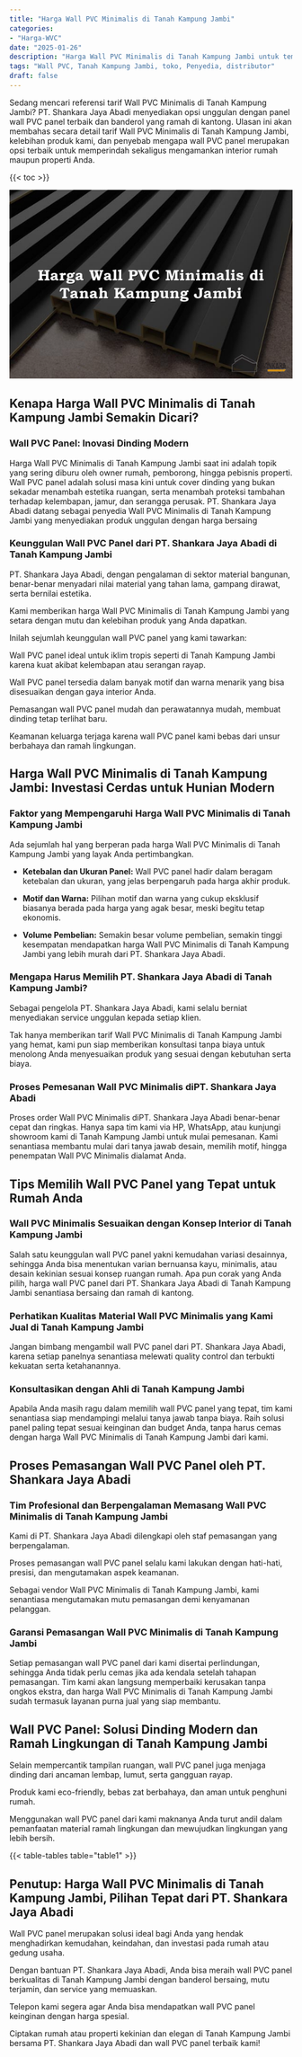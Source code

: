 ```yaml
---
title: "Harga Wall PVC Minimalis di Tanah Kampung Jambi"
categories: 
- "Harga-WVC"
date: "2025-01-26"
description: "Harga Wall PVC Minimalis di Tanah Kampung Jambi untuk tempat tinggal, perkantoran, serta toko. Produk unggulan, pilihan motif, pilihan warna elegan, beserta jasa instalasi dikerjakan oleh teknisi ahli dan garansi resmi!|Layanan penjualan Wall PVC Minimalis di Tanah Kampung Jambi bagi keperluan tempat tinggal, kantor, maupun gerai, beserta material terbaik dan pemasangan oleh tenaga ahli profesional dan garansi resmi.|Pilihan Wall PVC Minimalis di Tanah Kampung Jambi yang terpercaya untuk tempat tinggal, perkantoran, dan toko, bersama produk terbaik dan penempatan oleh teknisi profesional dan kepastian resmi.|Penjualan Wall PVC Minimalis di Tanah Kampung Jambi untuk hunian, perkantoran, dan gerai, dengan material unggulan dan pemasangan dikerjakan oleh teknisi profesional, disertai dengan jaminan resmi.}"
tags: "Wall PVC, Tanah Kampung Jambi, toko, Penyedia, distributor"
draft: false
---
```


Sedang mencari referensi tarif Wall PVC Minimalis di Tanah Kampung Jambi? PT. Shankara Jaya Abadi menyediakan opsi unggulan dengan panel wall PVC panel terbaik dan banderol yang ramah di kantong. Ulasan ini akan membahas secara detail tarif Wall PVC Minimalis di Tanah Kampung Jambi, kelebihan produk kami, dan penyebab mengapa wall PVC panel merupakan opsi terbaik untuk memperindah sekaligus mengamankan interior rumah maupun properti Anda.

{{< toc >}}

![Harga Wall PVC Minimalis di Tanah Kampung Jambi](/images/Harga-WVC/Harga-Wall-PVC-Minimalis-di-Tanah-Kampung-Jambi.png)


## Kenapa Harga Wall PVC Minimalis di Tanah Kampung Jambi Semakin Dicari?

### Wall PVC Panel: Inovasi Dinding Modern

Harga Wall PVC Minimalis di Tanah Kampung Jambi saat ini adalah topik yang sering diburu oleh owner rumah, pemborong, hingga pebisnis properti. Wall PVC panel adalah solusi masa kini untuk cover dinding yang bukan sekadar menambah estetika ruangan, serta menambah proteksi tambahan terhadap kelembapan, jamur, dan serangga perusak. PT. Shankara Jaya Abadi datang sebagai penyedia Wall PVC Minimalis di Tanah Kampung Jambi yang menyediakan produk unggulan dengan harga bersaing

### Keunggulan Wall PVC Panel dari PT. Shankara Jaya Abadi di Tanah Kampung Jambi

PT. Shankara Jaya Abadi, dengan pengalaman di sektor material bangunan, benar-benar menyadari nilai material yang tahan lama, gampang dirawat, serta bernilai estetika.

Kami memberikan harga Wall PVC Minimalis di Tanah Kampung Jambi yang setara dengan mutu dan kelebihan produk yang Anda dapatkan.

Inilah sejumlah keunggulan wall PVC panel yang kami tawarkan:

Wall PVC panel ideal untuk iklim tropis seperti di Tanah Kampung Jambi karena kuat akibat kelembapan atau serangan rayap.

Wall PVC panel tersedia dalam banyak motif dan warna menarik yang bisa disesuaikan dengan gaya interior Anda.

Pemasangan wall PVC panel mudah dan perawatannya mudah, membuat dinding tetap terlihat baru.

Keamanan keluarga terjaga karena wall PVC panel kami bebas dari unsur berbahaya dan ramah lingkungan.

## Harga Wall PVC Minimalis di Tanah Kampung Jambi: Investasi Cerdas untuk Hunian Modern

### Faktor yang Mempengaruhi Harga Wall PVC Minimalis di Tanah Kampung Jambi

Ada sejumlah hal yang berperan pada harga Wall PVC Minimalis di Tanah Kampung Jambi yang layak Anda pertimbangkan.

- **Ketebalan dan Ukuran Panel:** Wall PVC panel hadir dalam beragam ketebalan dan ukuran, yang jelas berpengaruh pada harga akhir produk.

- **Motif dan Warna:** Pilihan motif dan warna yang cukup eksklusif biasanya berada pada harga yang agak besar, meski begitu tetap ekonomis.

- **Volume Pembelian:** Semakin besar volume pembelian, semakin tinggi kesempatan mendapatkan harga Wall PVC Minimalis di Tanah Kampung Jambi yang lebih murah dari PT. Shankara Jaya Abadi.

### Mengapa Harus Memilih PT. Shankara Jaya Abadi di Tanah Kampung Jambi?

Sebagai pengelola PT. Shankara Jaya Abadi, kami selalu berniat menyediakan service unggulan kepada setiap klien.

Tak hanya memberikan tarif Wall PVC Minimalis di Tanah Kampung Jambi yang hemat, kami pun siap memberikan konsultasi tanpa biaya untuk menolong Anda menyesuaikan produk yang sesuai dengan kebutuhan serta biaya.

### Proses Pemesanan Wall PVC Minimalis diPT. Shankara Jaya Abadi

Proses order Wall PVC Minimalis diPT. Shankara Jaya Abadi benar-benar cepat dan ringkas. Hanya sapa tim kami via HP, WhatsApp, atau kunjungi showroom kami di Tanah Kampung Jambi untuk mulai pemesanan. Kami senantiasa membantu mulai dari tanya jawab desain, memilih motif, hingga penempatan Wall PVC Minimalis dialamat Anda.

## Tips Memilih Wall PVC Panel yang Tepat untuk Rumah Anda

### Wall PVC Minimalis Sesuaikan dengan Konsep Interior di Tanah Kampung Jambi

Salah satu keunggulan wall PVC panel yakni kemudahan variasi desainnya, sehingga Anda bisa menentukan varian bernuansa kayu, minimalis, atau desain kekinian sesuai konsep ruangan rumah. Apa pun corak yang Anda pilih, harga wall PVC panel dari PT. Shankara Jaya Abadi di Tanah Kampung Jambi senantiasa bersaing dan ramah di kantong.

### Perhatikan Kualitas Material Wall PVC Minimalis yang Kami Jual di Tanah Kampung Jambi

Jangan bimbang mengambil wall PVC panel dari PT. Shankara Jaya Abadi, karena setiap panelnya senantiasa melewati quality control dan terbukti kekuatan serta ketahanannya.

### Konsultasikan dengan Ahli di Tanah Kampung Jambi

Apabila Anda masih ragu dalam memilih wall PVC panel yang tepat, tim kami senantiasa siap mendampingi melalui tanya jawab tanpa biaya. Raih solusi panel paling tepat sesuai keinginan dan budget Anda, tanpa harus cemas dengan harga Wall PVC Minimalis di Tanah Kampung Jambi dari kami.

## Proses Pemasangan Wall PVC Panel oleh PT. Shankara Jaya Abadi

### Tim Profesional dan Berpengalaman Memasang Wall PVC Minimalis di Tanah Kampung Jambi

Kami di PT. Shankara Jaya Abadi dilengkapi oleh staf pemasangan yang berpengalaman.

Proses pemasangan wall PVC panel selalu kami lakukan dengan hati-hati, presisi, dan mengutamakan aspek keamanan.

Sebagai vendor Wall PVC Minimalis di Tanah Kampung Jambi, kami senantiasa mengutamakan mutu pemasangan demi kenyamanan pelanggan.

### Garansi Pemasangan Wall PVC Minimalis di Tanah Kampung Jambi

Setiap pemasangan wall PVC panel dari kami disertai perlindungan, sehingga Anda tidak perlu cemas jika ada kendala setelah tahapan pemasangan. Tim kami akan langsung memperbaiki kerusakan tanpa ongkos ekstra, dan harga Wall PVC Minimalis di Tanah Kampung Jambi sudah termasuk layanan purna jual yang siap membantu.

## Wall PVC Panel: Solusi Dinding Modern dan Ramah Lingkungan di Tanah Kampung Jambi

Selain mempercantik tampilan ruangan, wall PVC panel juga menjaga dinding dari ancaman lembap, lumut, serta gangguan rayap.

Produk kami eco-friendly, bebas zat berbahaya, dan aman untuk penghuni rumah.

Menggunakan wall PVC panel dari kami maknanya Anda turut andil dalam pemanfaatan material ramah lingkungan dan mewujudkan lingkungan yang lebih bersih.

{{< table-tables table="table1" >}}

## Penutup: Harga Wall PVC Minimalis di Tanah Kampung Jambi, Pilihan Tepat dari PT. Shankara Jaya Abadi

Wall PVC panel merupakan solusi ideal bagi Anda yang hendak menghadirkan kemudahan, keindahan, dan investasi pada rumah atau gedung usaha.

Dengan bantuan PT. Shankara Jaya Abadi, Anda bisa meraih wall PVC panel berkualitas di Tanah Kampung Jambi dengan banderol bersaing, mutu terjamin, dan service yang memuaskan.

Telepon kami segera agar Anda bisa mendapatkan wall PVC panel keinginan dengan harga spesial.

Ciptakan rumah atau properti kekinian dan elegan di Tanah Kampung Jambi bersama PT. Shankara Jaya Abadi dan wall PVC panel terbaik kami!